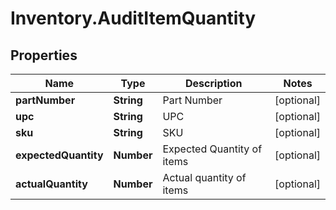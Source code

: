 # Inventory.AuditItemQuantity

## Properties

Name | Type | Description | Notes
------------ | ------------- | ------------- | -------------
**partNumber** | **String** | Part Number | [optional] 
**upc** | **String** | UPC | [optional] 
**sku** | **String** | SKU | [optional] 
**expectedQuantity** | **Number** | Expected Quantity of items | [optional] 
**actualQuantity** | **Number** | Actual quantity of items | [optional] 


